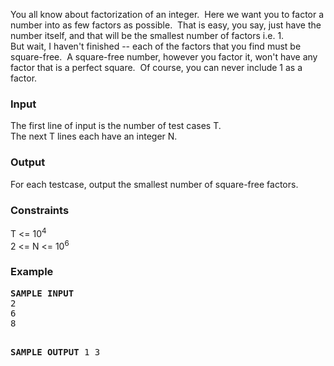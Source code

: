 <p>
You all know about factorization of an integer.&nbsp; Here we want you to factor a number into as few factors as possible.&nbsp; That is easy, you say, just have the number itself, and that will be the smallest number of factors i.e. 1. <br>But wait, I haven't finished -- each of the factors that you find must be square-free.&nbsp; A square-free number, however you factor it, won't have any factor that is a perfect square.&nbsp; Of course, you can never include 1 as a factor. 
</p>

<h3>Input</h3>
<p>
The first line of input is the number of test cases T. <br>The next T lines each have an integer N.

</p><h3>Output</h3>
<p>For each testcase, output the smallest number of square-free factors. </p>

<h3>Constraints</h3>
<p>
T &lt;= 10<sup>4</sup><br>
2 &lt;= N &lt;= 10<sup>6</sup>
</p>

<h3>Example</h3>
<pre><b>SAMPLE INPUT</b>
2
6
8

<b>SAMPLE OUTPUT</b>
1
3</pre>